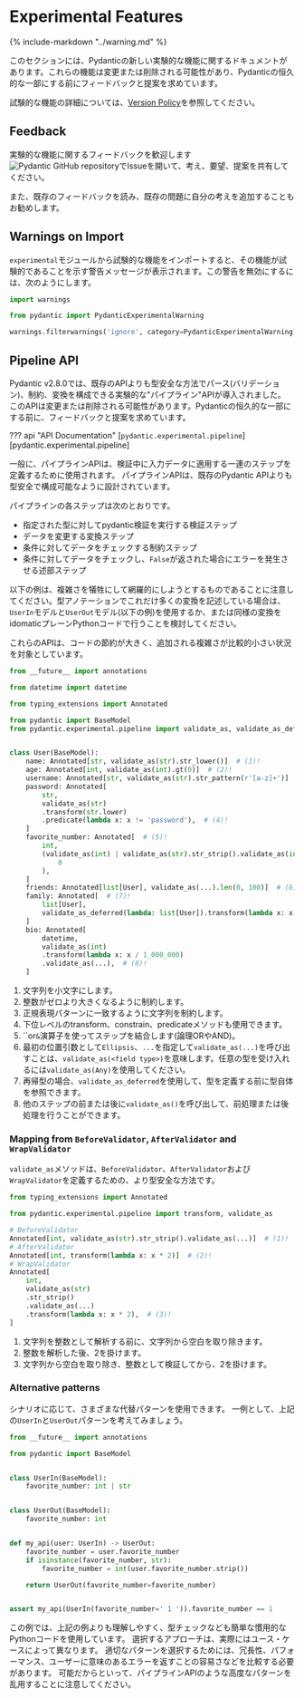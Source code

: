 # Experimental Features

{% include-markdown "../warning.md" %}

<!-- In this section you will find documentation for new, experimental features in Pydantic. These features are subject to change or removal, and we are looking for feedback and suggestions before making them a permanent part of Pydantic. -->
このセクションには、Pydanticの新しい実験的な機能に関するドキュメントがあります。これらの機能は変更または削除される可能性があり、Pydanticの恒久的な一部にする前にフィードバックと提案を求めています。

<!-- See our [Version Policy](../version-policy.md#experimental-features) for more information on experimental features. -->
試験的な機能の詳細については、[Version Policy](../version-policy.md#experimental-features)を参照してください。

## Feedback

<!-- We welcome feedback on experimental features! Please open an issue on the [Pydantic GitHub repository](https://github.com/pydantic/pydantic/issues/new/choose) to share your thoughts, requests, or suggestions. -->
実験的な機能に関するフィードバックを歓迎します![Pydantic GitHub repository](https://GitHub.com/pydantic/pydantic/issues/new/choose)でIssueを開いて、考え、要望、提案を共有してください。

<!-- We also encourage you to read through existing feedback and add your thoughts to existing issues. -->
また、既存のフィードバックを読み、既存の問題に自分の考えを追加することもお勧めします。

## Warnings on Import

<!-- When you import an experimental feature from the `experimental` module, you'll see a warning message that the feature is experimental. You can disable this warning with the following: -->
`experimental`モジュールから試験的な機能をインポートすると、その機能が試験的であることを示す警告メッセージが表示されます。この警告を無効にするには、次のようにします。

```python
import warnings

from pydantic import PydanticExperimentalWarning

warnings.filterwarnings('ignore', category=PydanticExperimentalWarning)
```

## Pipeline API

<!-- Pydantic v2.8.0 introduced an experimental "pipeline" API that allows composing of parsing (validation), constraints and transformations in a more type-safe manner than existing APIs.
This API is subject to change or removal, we are looking for feedback and suggestions before making it a permanent part of Pydantic. -->
Pydantic v2.8.0では、既存のAPIよりも型安全な方法でパース(バリデーション)、制約、変換を構成できる実験的な"パイプライン"APIが導入されました。
このAPIは変更または削除される可能性があります。Pydanticの恒久的な一部にする前に、フィードバックと提案を求めています。

??? api "API Documentation"
    [`pydantic.experimental.pipeline`][pydantic.experimental.pipeline]<br>

<!-- Generally, the pipeline API is used to define a sequence of steps to apply to incoming data during validation.
The pipeline API is designed to be more type-safe and composable than the existing Pydantic API. -->
一般に、パイプラインAPIは、検証中に入力データに適用する一連のステップを定義するために使用されます。
パイプラインAPIは、既存のPydantic APIよりも型安全で構成可能なように設計されています。

<!-- Each step in the pipeline can be: -->
パイプラインの各ステップは次のとおりです。

<!-- * A validation step that runs pydantic validation on the provided type
* A transformation step that modifies the data
* A constraint step that checks the data against a condition
* A predicate step that checks the data against a condition and raises an error if it returns `False` -->
* 指定された型に対してpydantic検証を実行する検証ステップ
* データを変更する変換ステップ
* 条件に対してデータをチェックする制約ステップ
* 条件に対してデータをチェックし、`False`が返された場合にエラーを発生させる述部ステップ

<!-- TODO: (@sydney-runkle) add more documentation once we solidify the API during the experimental phase -->

<!-- Note that the following example attempts to be exhaustive at the cost of complexity: if you find yourself writing this many transformations in type annotations you may want to consider having a `UserIn` and `UserOut` model (example below) or similar where you make the transformations via idomatic plain Python code. -->
以下の例は、複雑さを犠牲にして網羅的にしようとするものであることに注意してください。型アノテーションでこれだけ多くの変換を記述している場合は、`UserIn`モデルと`UserOut`モデル(以下の例)を使用するか、または同様の変換をidomaticプレーンPythonコードで行うことを検討してください。

<!-- These APIs are meant for situations where the code savings are significant and the added complexity is relatively small. -->
これらのAPIは、コードの節約が大きく、追加される複雑さが比較的小さい状況を対象としています。

```python
from __future__ import annotations

from datetime import datetime

from typing_extensions import Annotated

from pydantic import BaseModel
from pydantic.experimental.pipeline import validate_as, validate_as_deferred


class User(BaseModel):
    name: Annotated[str, validate_as(str).str_lower()]  # (1)!
    age: Annotated[int, validate_as(int).gt(0)]  # (2)!
    username: Annotated[str, validate_as(str).str_pattern(r'[a-z]+')]  # (3)!
    password: Annotated[
        str,
        validate_as(str)
        .transform(str.lower)
        .predicate(lambda x: x != 'password'),  # (4)!
    ]
    favorite_number: Annotated[  # (5)!
        int,
        (validate_as(int) | validate_as(str).str_strip().validate_as(int)).gt(
            0
        ),
    ]
    friends: Annotated[list[User], validate_as(...).len(0, 100)]  # (6)!
    family: Annotated[  # (7)!
        list[User],
        validate_as_deferred(lambda: list[User]).transform(lambda x: x[1:]),
    ]
    bio: Annotated[
        datetime,
        validate_as(int)
        .transform(lambda x: x / 1_000_000)
        .validate_as(...),  # (8)!
    ]
```

<!-- 1. Lowercase a string.
2. Constrain an integer to be greater than zero.
3. Constrain a string to match a regex pattern.
4. You can also use the lower level transform, constrain and predicate methods.
5. Use the `|` or `&` operators to combine steps (like a logical OR or AND).
6. Calling `validate_as(...)` with `Ellipsis`, `...` as the first positional argument implies `validate_as(<field type>)`. Use `validate_as(Any)` to accept any type.
7. For recursive types you can use `validate_as_deferred` to reference the type itself before it's defined.
8. You can call `validate_as()` before or after other steps to do pre or post processing. -->
1. 文字列を小文字にします。
2. 整数がゼロより大きくなるように制約します。
3. 正規表現パターンに一致するように文字列を制約します。
4. 下位レベルのtransform、constrain、predicateメソッドも使用できます。
5. ``or`&`演算子を使ってステップを結合します(論理ORやAND)。
6. 最初の位置引数として`Ellipsis`、`...`を指定して`validate_as(...)`を呼び出すことは、`validate_as(<field type>)`を意味します。任意の型を受け入れるには`validate_as(Any)`を使用してください。
7. 再帰型の場合、`validate_as_deferred`を使用して、型を定義する前に型自体を参照できます。
8. 他のステップの前または後に`validate_as()`を呼び出して、前処理または後処理を行うことができます。

### Mapping from `BeforeValidator`, `AfterValidator` and `WrapValidator`

<!-- The `validate_as` method is a more type-safe way to define `BeforeValidator`, `AfterValidator` and `WrapValidator`: -->
`validate_as`メソッドは、`BeforeValidator`、`AfterValidator`および`WrapValidator`を定義するための、より型安全な方法です。

```python
from typing_extensions import Annotated

from pydantic.experimental.pipeline import transform, validate_as

# BeforeValidator
Annotated[int, validate_as(str).str_strip().validate_as(...)]  # (1)!
# AfterValidator
Annotated[int, transform(lambda x: x * 2)]  # (2)!
# WrapValidator
Annotated[
    int,
    validate_as(str)
    .str_strip()
    .validate_as(...)
    .transform(lambda x: x * 2),  # (3)!
]
```

<!-- 1. Strip whitespace from a string before parsing it as an integer.
2. Multiply an integer by 2 after parsing it.
3. Strip whitespace from a string, validate it as an integer, then multiply it by 2. -->
1. 文字列を整数として解析する前に、文字列から空白を取り除きます。
2. 整数を解析した後、2を掛けます。
3. 文字列から空白を取り除き、整数として検証してから、2を掛けます。

### Alternative patterns

<!-- There are many alternative patterns to use depending on the scenario.
Just as an example, consider the `UserIn` and `UserOut` pattern mentioned above: -->
シナリオに応じて、さまざまな代替パターンを使用できます。
一例として、上記の`UserIn`と`UserOut`パターンを考えてみましょう。

```python
from __future__ import annotations

from pydantic import BaseModel


class UserIn(BaseModel):
    favorite_number: int | str


class UserOut(BaseModel):
    favorite_number: int


def my_api(user: UserIn) -> UserOut:
    favorite_number = user.favorite_number
    if isinstance(favorite_number, str):
        favorite_number = int(user.favorite_number.strip())

    return UserOut(favorite_number=favorite_number)


assert my_api(UserIn(favorite_number=' 1 ')).favorite_number == 1
```

<!-- This example uses plain idiomatic Python code that may be easier to understand, type-check, etc. than the examples above.
The approach you choose should really depend on your use case.
You will have to compare verbosity, performance, ease of returning meaningful errors to your users, etc. to choose the right pattern.
Just be mindful of abusing advanced patterns like the pipeline API just because you can. -->
この例では、上記の例よりも理解しやすく、型チェックなども簡単な慣用的なPythonコードを使用しています。
選択するアプローチは、実際にはユース・ケースによって異なります。
適切なパターンを選択するためには、冗長性、パフォーマンス、ユーザーに意味のあるエラーを返すことの容易さなどを比較する必要があります。
可能だからといって、パイプラインAPIのような高度なパターンを乱用することに注意してください。
